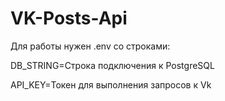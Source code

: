 # VK-Posts-Api

Для работы нужен .env со строками:

DB_STRING=Строка подключения к PostgreSQL

API_KEY=Токен для выполнения запросов к Vk
